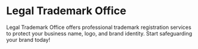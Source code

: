 # Legal Trademark Office

Legal Trademark Office offers professional trademark registration services to protect your business name, logo, and brand identity. Start safeguarding your brand today!
